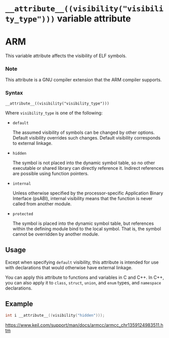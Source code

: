 # `__attribute__((visibility("visibility_type")))` variable attribute

# ARM

This variable attribute affects the visibility of ELF symbols.

### Note

This attribute is a GNU compiler extension that the ARM compiler supports.

### Syntax

```
__attribute__((visibility("visibility_type")))
```

Where `visibility_type` is one of the following:

- `default`

  The assumed visibility of symbols can be changed by other options. Default visibility overrides such changes. Default visibility corresponds to external linkage.

- `hidden`

  The symbol is not placed into the dynamic symbol table, so no other executable or shared library can directly reference it. Indirect references are possible using function pointers.

- `internal`

  Unless otherwise specified by the processor-specific Application Binary Interface (psABI), internal visibility means that the function is never called from another module.

- `protected`

  The symbol is placed into the dynamic symbol table, but references within the defining module bind to the local symbol. That is, the symbol cannot be overridden by another module.

## Usage

Except when specifying `default` visibility, this attribute is intended for use with declarations that would otherwise have external linkage.

You can apply this attribute to functions and variables in C and C++. In C++, you can also apply it to `class`, `struct`, `union`, and `enum` types, and `namespace` declarations.

## Example

```c
int i __attribute__((visibility("hidden")));
```

https://www.keil.com/support/man/docs/armcc/armcc_chr1359124983511.htm